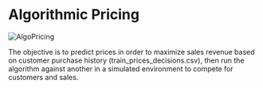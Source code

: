 # Algorithmic Pricing
![AlgoPricing](https://user-images.githubusercontent.com/89981980/148709506-5dea6f8b-4842-451b-af9e-5228b18c7857.gif)

The objective is to predict prices in order to maximize sales revenue based on customer purchase history (train_prices_decisions.csv), then run the algorithm against another in a simulated environment to compete for customers and sales.
